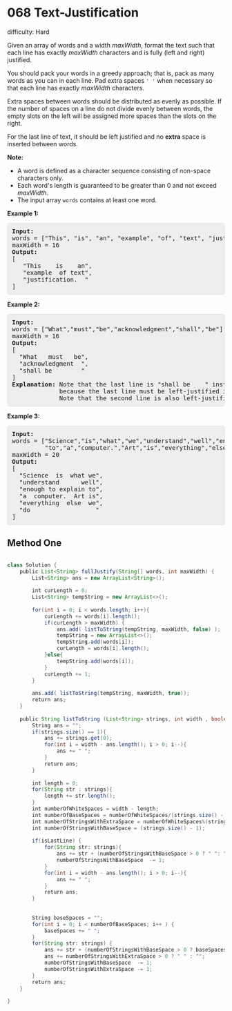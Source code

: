# 068 Text-Justification 
 
difficulty: Hard 
 
<style>
        section pre{
          background-color: #eee;
          border: 1px solid #ddd;
          padding:10px;
          border-radius: 5px;
        }
      </style>
<section>
<div><p>Given an array of words and a width&nbsp;<em>maxWidth</em>, format the text such that each line has exactly <em>maxWidth</em> characters and is fully (left and right) justified.</p>
<p>You should pack your words in a greedy approach; that is, pack as many words as you can in each line. Pad extra spaces <code>' '</code> when necessary so that each line has exactly <em>maxWidth</em> characters.</p>
<p>Extra spaces between words should be distributed as evenly as possible. If the number of spaces on a line do not divide evenly between words, the empty slots on the left will be assigned more spaces than the slots on the right.</p>
<p>For the last line of text, it should be left justified and no <strong>extra</strong> space is inserted between words.</p>
<p><strong>Note:</strong></p>
<ul>
	<li>A word is defined as a character sequence consisting&nbsp;of non-space characters only.</li>
	<li>Each word's length is&nbsp;guaranteed to be greater than 0 and not exceed <em>maxWidth</em>.</li>
	<li>The input array <code>words</code>&nbsp;contains at least one word.</li>
</ul>
<p><strong>Example 1:</strong></p>
<pre><strong>Input:</strong>
words = ["This", "is", "an", "example", "of", "text", "justification."]
maxWidth = 16
<strong>Output:</strong>
[
&nbsp; &nbsp;"This &nbsp; &nbsp;is &nbsp; &nbsp;an",
&nbsp; &nbsp;"example &nbsp;of text",
&nbsp; &nbsp;"justification. &nbsp;"
]
</pre>
<p><strong>Example 2:</strong></p>
<pre><strong>Input:</strong>
words = ["What","must","be","acknowledgment","shall","be"]
maxWidth = 16
<strong>Output:</strong>
[
&nbsp; "What &nbsp; must &nbsp; be",
&nbsp; "acknowledgment &nbsp;",
&nbsp; "shall be &nbsp; &nbsp; &nbsp; &nbsp;"
]
<strong>Explanation:</strong> Note that the last line is "shall be    " instead of "shall     be",
&nbsp;            because the last line must be left-justified instead of fully-justified.
             Note that the second line is also left-justified becase it contains only one word.
</pre>
<p><strong>Example 3:</strong></p>
<pre><strong>Input:</strong>
words = ["Science","is","what","we","understand","well","enough","to","explain",
&nbsp;        "to","a","computer.","Art","is","everything","else","we","do"]
maxWidth = 20
<strong>Output:</strong>
[
&nbsp; "Science &nbsp;is &nbsp;what we",
  "understand &nbsp; &nbsp; &nbsp;well",
&nbsp; "enough to explain to",
&nbsp; "a &nbsp;computer. &nbsp;Art is",
&nbsp; "everything &nbsp;else &nbsp;we",
&nbsp; "do &nbsp; &nbsp; &nbsp; &nbsp; &nbsp; &nbsp; &nbsp; &nbsp; &nbsp;"
]
</pre>
</div></section>
 
 ## Method One 
 
``` Java

class Solution {
    public List<String> fullJustify(String[] words, int maxWidth) {
        List<String> ans = new ArrayList<String>();
        
        int curLength = 0;
        List<String> tempString = new ArrayList<>(); 
        
        for(int i = 0; i < words.length; i++){
            curLength += words[i].length();
            if(curLength > maxWidth) {
                ans.add( listToString(tempString, maxWidth, false) );
                tempString = new ArrayList<>();
                tempString.add(words[i]);
                curLength = words[i].length();
            }else{
                tempString.add(words[i]);
            }
            curLength += 1;
        }
        
        ans.add( listToString(tempString, maxWidth, true));
        return ans;
    }
    
    public String listToString (List<String> strings, int width , boolean isLastLine){
        String ans = "";
        if(strings.size() == 1){
            ans += strings.get(0);
            for(int i = width - ans.length(); i > 0; i--){
                ans += " ";
            } 
            return ans;
        }
        
        int length = 0;
        for(String str : strings){
            length += str.length();
        }
        int numberOfWhiteSpaces = width - length;
        int numberOfBaseSpaces = numberOfWhiteSpaces/(strings.size() - 1);
        int numberOfStringsWithExtraSpace = numberOfWhiteSpaces%(strings.size() - 1);
        int numberOfStringsWithBaseSpace = (strings.size() - 1);
        
        if(isLastLine) {
            for(String str: strings){
                ans += str + (numberOfStringsWithBaseSpace > 0 ? " ": "");
                numberOfStringsWithBaseSpace  -= 1;
            }
            for(int i = width - ans.length(); i > 0; i--){
                ans += " ";
            }   
            return ans;
        }
​
        
        String baseSpaces = "";
        for(int i = 0; i < numberOfBaseSpaces; i++ ) {
            baseSpaces += " ";
        }
        for(String str: strings) {
            ans += str + (numberOfStringsWithBaseSpace > 0 ? baseSpaces: "");
            ans += numberOfStringsWithExtraSpace > 0 ? " " : "";
            numberOfStringsWithBaseSpace  -= 1;
            numberOfStringsWithExtraSpace -= 1;
        }
        return ans;
    }
    
}
​
```